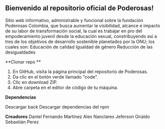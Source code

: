 ## Bienvenido al repositorio oficial de Poderosas!

Sitio web informativo, administrable y funcional sobre la fundación Poderosas Colombia, que busca aumentar la visibilidad, alcance e impacto de su labor de transformación social, la cual es trabajar en pro del empoderamiento juvenil desde la educación sexual, constribuyendo así a tres de los objetivos de desarrollo sostenible planetados por la ONU; los cuales son:
Educación de calidad
Igualdad de género
Reducción de las desigualdades

**Clonar repo **

1. En GitHub, visita la página principal del repositorio de Poderosas.
2. Da clic en el botón verde llamado "code".
3. Clic en download ZIP.
4. Abre carpeta en el editor de código de tu máquina.

**Dependencias**

Descargar back
Descargar dependencias del npm

**Creadores**
Daniel Fernando Martínez
Alex Nanclares
Jeferson Giraldo
Sebastián Perez